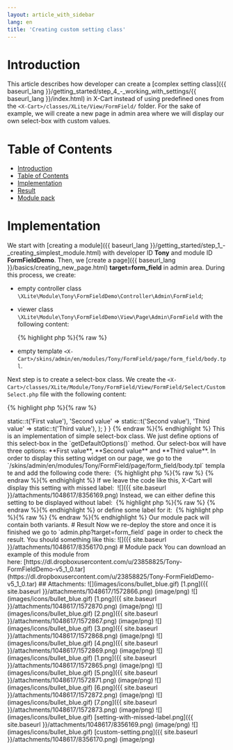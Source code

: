 ```yaml
---
layout: article_with_sidebar
lang: en
title: 'Creating custom setting class'
---
```

# Introduction

This article describes how developer can create a [complex setting class]({{ baseurl_lang }}/getting_started/step_4_-_working_with_settings/{{ baseurl_lang }}/index.html) in X-Cart instead of using predefined ones from the `<X-Cart>/classes/XLite/View/FormField/` folder. For the sake of example, we will create a new page in admin area where we will display our own select-box with custom values.

# Table of Contents

*   [Introduction](#introduction)
*   [Table of Contents](#table-of-contents)
*   [Implementation](#implementation)
*   [Result](#result)
*   [Module pack](#module-pack)

# Implementation

We start with [creating a module]({{ baseurl_lang }}/getting_started/step_1_-_creating_simplest_module.html) with developer ID **Tony** and module ID **FormFieldDemo**. Then, we [create a page]({{ baseurl_lang }}/basics/creating_new_page.html) **target=form_field** in admin area. During this process, we create:

*   empty controller class `\XLite\Module\Tony\FormFieldDemo\Controller\Admin\FormField`;
*   viewer class `\XLite\Module\Tony\FormFieldDemo\View\Page\Admin\FormField` with the following content:

    {% highlight php %}{% raw %}
    <?php
    // vim: set ts=4 sw=4 sts=4 et:

    namespace XLite\Module\Tony\FormFieldDemo\View\Page\Admin;

    /**
     * Form field page view
     *
     * @ListChild (list="admin.center", zone="admin")
     */
    class FormField extends \XLite\View\AView
    {
        /**
         * Return list of allowed targets
         *
         * @return array
         */
        public static function getAllowedTargets()
        {
            return array_merge(parent::getAllowedTargets(), array('form_field'));
        }

        /**
         * Return widget default template
         *
         * @return string
         */
        protected function getDefaultTemplate()
        {
            return 'modules/Tony/FormFieldDemo/page/form_field/body.tpl';
        }
    }
    {% endraw %}{% endhighlight %}
*   empty template `<X-Cart>/skins/admin/en/modules/Tony/FormField/page/form_field/body.tpl`.

Next step is to create a select-box class. We create the `<X-Cart>/classes/XLite/Module/Tony/FormField/View/FormField/Select/CustomSelect.php` file with the following content: 

{% highlight php %}{% raw %}
<?php

namespace XLite\Module\Tony\FormFieldDemo\View\FormField\Select;

class CustomSelect extends \XLite\View\FormField\Select\Regular
{
    protected function getDefaultOptions()
    {
        return array(
            'First value'  => static::t('First value'),
            'Second value' => static::t('Second value'),
            'Third value'  => static::t('Third value'),
        );
    }
}
{% endraw %}{% endhighlight %}

This is an implementation of simple select-box class. We just define options of this select-box in the `getDefaultOptions()` method. Our select-box will have three options: **First value**, **Second value** and **Third value**.

In order to display this setting widget on our page, we go to the `<X-Cart>/skins/admin/en/modules/Tony/FormField/page/form_field/body.tpl` template and add the following code there: 

{% highlight php %}{% raw %}
<widget class="\XLite\Module\Tony\FormFieldDemo\View\FormField\Select\CustomSelect" />
{% endraw %}{% endhighlight %}

If we leave the code like this, X-Cart will display this setting with missed label:   
![]({{ site.baseurl }}/attachments/1048617/8356169.png)

Instead, we can either define this setting to be displayed without label: 

{% highlight php %}{% raw %}
<widget class="\XLite\Module\Tony\FormFieldDemo\View\FormField\Select\CustomSelect" fieldOnly="true" />
{% endraw %}{% endhighlight %}

or define some label for it: 

{% highlight php %}{% raw %}
<widget class="\XLite\Module\Tony\FormFieldDemo\View\FormField\Select\CustomSelect" label="Some label" />
{% endraw %}{% endhighlight %}

Our module pack will contain both variants.

# Result

Now we re-deploy the store and once it is finished we go to `admin.php?target=form_field` page in order to check the result. You should something like this: ![]({{ site.baseurl }}/attachments/1048617/8356170.png)

# Module pack

You can download an example of this module from here: [https://dl.dropboxusercontent.com/u/23858825/Tony-FormFieldDemo-v5_1_0.tar](https://dl.dropboxusercontent.com/u/23858825/Tony-FormFieldDemo-v5_1_0.tar)

## Attachments:

![](images/icons/bullet_blue.gif) [1.png]({{ site.baseurl }}/attachments/1048617/1572866.png) (image/png)  
![](images/icons/bullet_blue.gif) [1.png]({{ site.baseurl }}/attachments/1048617/1572870.png) (image/png)  
![](images/icons/bullet_blue.gif) [2.png]({{ site.baseurl }}/attachments/1048617/1572867.png) (image/png)  
![](images/icons/bullet_blue.gif) [3.png]({{ site.baseurl }}/attachments/1048617/1572868.png) (image/png)  
![](images/icons/bullet_blue.gif) [4.png]({{ site.baseurl }}/attachments/1048617/1572869.png) (image/png)  
![](images/icons/bullet_blue.gif) [1.png]({{ site.baseurl }}/attachments/1048617/1572865.png) (image/png)  
![](images/icons/bullet_blue.gif) [5.png]({{ site.baseurl }}/attachments/1048617/1572871.png) (image/png)  
![](images/icons/bullet_blue.gif) [6.png]({{ site.baseurl }}/attachments/1048617/1572872.png) (image/png)  
![](images/icons/bullet_blue.gif) [7.png]({{ site.baseurl }}/attachments/1048617/1572873.png) (image/png)  
![](images/icons/bullet_blue.gif) [setting-with-missed-label.png]({{ site.baseurl }}/attachments/1048617/8356169.png) (image/png)  
![](images/icons/bullet_blue.gif) [custom-setting.png]({{ site.baseurl }}/attachments/1048617/8356170.png) (image/png)